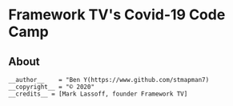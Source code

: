 # Framework TV's Covid-19 Code Camp

## About
```
__author__    = "Ben Y(https://www.github.com/stmapman7)
__copyright__ = "© 2020"
__credits__ = [Mark Lassoff, founder Framework TV]

```
